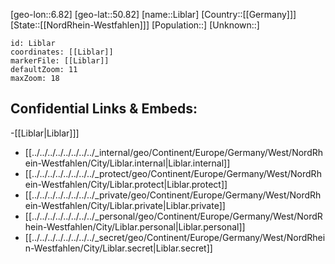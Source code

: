 ﻿---
location: [50.82,6.82]
mapzoom: [7,12] 
mapmarker: city 
type: City
tags:
- geo/City


SpocWebEntityId: 31975
isDeleted: false
confidential: public

---
[geo-lon::6.82]
[geo-lat::50.82]
[name::Liblar]
[Country::[[Germany]]]
[State::[[NordRhein-Westfahlen]]]
[Population::]
[Unknown::]


```leaflet
id: Liblar
coordinates: [[Liblar]]
markerFile: [[Liblar]]
defaultZoom: 11 
maxZoom: 18
```


## Confidential Links & Embeds: 
-[[Liblar|Liblar]]] 
- [[../../../../../../../../_internal/geo/Continent/Europe/Germany/West/NordRhein-Westfahlen/City/Liblar.internal|Liblar.internal]] 
- [[../../../../../../../../_protect/geo/Continent/Europe/Germany/West/NordRhein-Westfahlen/City/Liblar.protect|Liblar.protect]] 
- [[../../../../../../../../_private/geo/Continent/Europe/Germany/West/NordRhein-Westfahlen/City/Liblar.private|Liblar.private]] 
- [[../../../../../../../../_personal/geo/Continent/Europe/Germany/West/NordRhein-Westfahlen/City/Liblar.personal|Liblar.personal]] 
- [[../../../../../../../../_secret/geo/Continent/Europe/Germany/West/NordRhein-Westfahlen/City/Liblar.secret|Liblar.secret]] 
